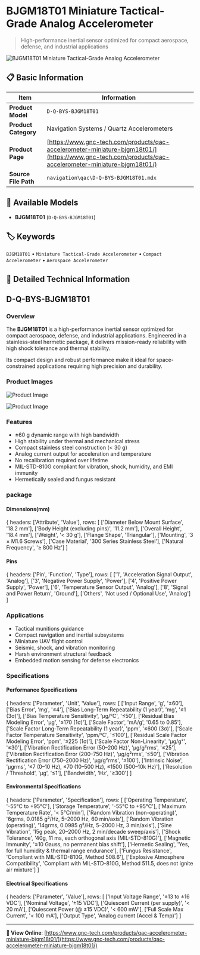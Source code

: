 # BJGM18T01 Miniature Tactical-Grade Analog Accelerometer

> High-performance inertial sensor optimized for compact aerospace, defense, and industrial applications

![BJGM18T01 Miniature Tactical-Grade Analog Accelerometer](https://www.gnc-tech.com/products/navigation/qac/D-Q-BYS-BJGM18T01/D-Q-BYS-BJGM18T01.webp)

## 📋 Basic Information

| Item | Information |
|------|------|
| **Product Model** | `D-Q-BYS-BJGM18T01` |
| **Product Category** | Navigation Systems / Quartz Accelerometers |
| **Product Page** | [https://www.gnc-tech.com/products/qac-accelerometer-miniature-bjgm18t01/](https://www.gnc-tech.com/products/qac-accelerometer-miniature-bjgm18t01/) |
| **Source File Path** | `navigation\qac\D-Q-BYS-BJGM18T01.mdx` |

## 🔧 Available Models

- **BJGM18T01** (`D-Q-BYS-BJGM18T01`)

## 🏷️ Keywords

`BJGM18T01` • `Miniature Tactical-Grade Accelerometer` • `Compact Accelerometer` • `Aerospace Accelerometer`

## 📖 Detailed Technical Information

## D-Q-BYS-BJGM18T01

### Overview

The **BJGM18T01** is a high-performance inertial sensor optimized for compact aerospace, defense, and industrial applications. Engineered in a stainless-steel hermetic package, it delivers mission-ready reliability with high shock tolerance and thermal stability.

Its compact design and robust performance make it ideal for space-constrained applications requiring high precision and durability.

### Product Images

![Product Image](https://www.gnc-tech.com/products/navigation/qac/D-Q-BYS-BJGM18T01/D-Q-BYS-BJGM18T01-Slide-01.webp)

![Product Image](https://www.gnc-tech.com/products/navigation/qac/D-Q-BYS-BJGM18T01/D-Q-BYS-BJGM18T01-Slide-02.webp)

### Features

- ±60 g dynamic range with high bandwidth
- High stability under thermal and mechanical stress
- Compact stainless steel construction (< 30 g)
- Analog current output for acceleration and temperature
- No recalibration required over lifetime
- MIL-STD-810G compliant for vibration, shock, humidity, and EMI immunity
- Hermetically sealed and fungus resistant

### package

#### Dimensions(mm)
<ProductImage 
productId="D-Q-BYS-BJGM18T01" 
type="package" 
subType="dimensions" 
invertMode="light-only" 
/>
    
{
  headers: ['Attribute', 'Value'],
  rows: [
['Diameter Below Mount Surface', '18.2 mm'],
['Body Height (excluding pins)', '11.2 mm'],
['Overall Height', '18.4 mm'],
['Weight', '< 30 g'],
['Flange Shape', 'Triangular'],
['Mounting', '3 × M1.6 Screws'],
['Case Material', '300 Series Stainless Steel'],
['Natural Frequency', '≥ 800 Hz']
  ]

#### Pins
<ProductImage 
productId="D-Q-BYS-BJGM18T01" 
type="package" 
subType="pins" 
invertMode="light-only" 
/>
    
{
  headers: ['Pin', 'Function', 'Type'],
  rows: [
['1', 'Acceleration Signal Output', 'Analog'],
['3', 'Negative Power Supply', 'Power'],
['4', 'Positive Power Supply', 'Power'],
['6', 'Temperature Sensor Output', 'Analog'],
['8', 'Signal and Power Return', 'Ground'],
['Others', 'Not used / Optional Use', 'Analog']
  ]

### Applications

- Tactical munitions guidance
- Compact navigation and inertial subsystems
- Miniature UAV flight control
- Seismic, shock, and vibration monitoring
- Harsh environment structural feedback
- Embedded motion sensing for defense electronics

### Specifications

#### Performance Specifications
  
{
headers: ['Parameter', 'Unit', 'Value'],
rows: [
  ['Input Range', 'g', '±60'],
  ['Bias Error', 'mg', '≤4'],
  ['Bias Long-Term Repeatability (1 year)', 'mg', '≤1 (3σ)'],
  ['Bias Temperature Sensitivity', 'µg/°C', '≤50'],
  ['Residual Bias Modeling Error', 'µg', '≤170 (1σ)'],
  ['Scale Factor', 'mA/g', '0.65 to 0.85'],
  ['Scale Factor Long-Term Repeatability (1 year)', 'ppm', '≤600 (3σ)'],
  ['Scale Factor Temperature Sensitivity', 'ppm/°C', '≤100'],
  ['Residual Scale Factor Modeling Error', 'ppm', '≤225 (1σ)'],
  ['Scale Factor Non-Linearity', 'µg/g²', '≤30'],
  ['Vibration Rectification Error (50–200 Hz)', 'µg/g²rms', '≤25'],
  ['Vibration Rectification Error (200–750 Hz)', 'µg/g²rms', '≤50'],
  ['Vibration Rectification Error (750–2000 Hz)', 'µg/g²rms', '≤100'],
  ['Intrinsic Noise', 'µgrms', '≤7 (0–10 Hz), ≤70 (10–500 Hz), ≤1500 (500–10k Hz)'],
  ['Resolution / Threshold', 'µg', '≤1'],
  ['Bandwidth', 'Hz', '≥300']
]

#### Environmental Specifications
  
{
headers: ['Parameter', 'Specification'],
rows: [
  ['Operating Temperature', '-55°C to +95°C'],
  ['Storage Temperature', '-55°C to +95°C'],
  ['Maximum Temperature Rate', '< 5°C/min'],
  ['Random Vibration (non-operating)', '6grms, 0.0185 g²/Hz, 5–2000 Hz, 60 min/axis'],
  ['Random Vibration (operating)', '14grms, 0.0985 g²/Hz, 5–2000 Hz, 3 min/axis'],
  ['Sine Vibration', '15g peak, 20–2000 Hz, 2 min/decade sweep/axis'],
  ['Shock Tolerance', '40g, 11 ms, each orthogonal axis (MIL-STD-810G)'],
  ['Magnetic Immunity', '≤10 Gauss, no permanent bias shift'],
  ['Hermetic Sealing', 'Yes, for full humidity & thermal range endurance'],
  ['Fungus Resistance', 'Compliant with MIL-STD-810G, Method 508.6'],
  ['Explosive Atmosphere Compatibility', 'Compliant with MIL-STD-810G, Method 511.5, does not ignite air mixture']
]

#### Electrical Specifications
  
{
headers: ['Parameter', 'Value'],
rows: [
  ['Input Voltage Range', '±13 to ±16 VDC'],
  ['Nominal Voltage', '±15 VDC'],
  ['Quiescent Current (per supply)', '< 20 mA'],
  ['Quiescent Power (@ ±15 VDC)', '< 600 mW'],
  ['Full Scale Max Current', '< 100 mA'],
  ['Output Type', 'Analog current (Accel & Temp)']
]

    
  

---

**🔗 View Online**: [https://www.gnc-tech.com/products/qac-accelerometer-miniature-bjgm18t01/](https://www.gnc-tech.com/products/qac-accelerometer-miniature-bjgm18t01/)
